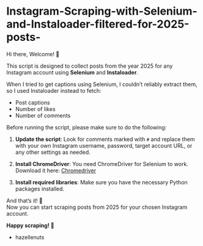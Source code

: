 # Instagram-Scraping-with-Selenium-and-Instaloader-filtered-for-2025-posts-

Hi there, Welcome! 👋

This script is designed to collect posts from the year 2025 for any Instagram account using **Selenium** and **Instaloader**. 

When I tried to get captions using Selenium, I couldn’t reliably extract them, so I used Instaloader instead to fetch:
- Post captions
- Number of likes
- Number of comments

Before running the script, please make sure to do the following:

1. **Update the script**: Look for comments marked with `#` and replace them with your own Instagram username, password, target account URL, or any other settings as needed.

2. **Install ChromeDriver**: You need ChromeDriver for Selenium to work. Download it here: [Chromedriver](https://chromedriver.chromium.org/downloads)

3. **Install required libraries**: Make sure you have the necessary Python packages installed.


And that’s it! 🎉  
Now you can start scraping posts from 2025 for your chosen Instagram account.

**Happy scraping! 🚀**
- hazellenuts

